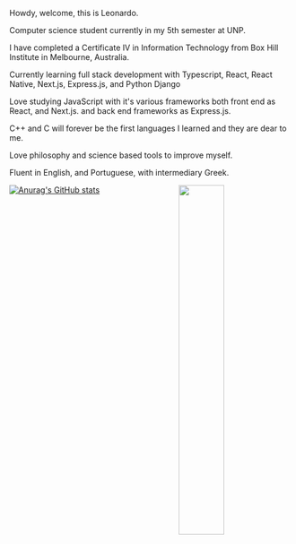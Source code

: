 Howdy, welcome, this is Leonardo.

Computer science student currently in my 5th semester at UNP. 

I have completed a Certificate IV in Information Technology from Box Hill Institute in Melbourne, Australia.

Currently learning full stack development with Typescript, React, React Native, Next.js, Express.js, and Python Django

Love studying JavaScript with it's various frameworks both front end as React, and Next.js. and back end frameworks as Express.js.

C++ and C will forever be the first languages I learned and they are dear to me.



Love philosophy and science based tools to improve myself.

Fluent in English, and Portuguese, with intermediary Greek.

<img align="right" width="40%" height="40%"  src="https://img.freepik.com/premium-vector/programmer-with-code-cat-book-coffee-vector-clip-art-illustration_138676-92.jpg?w=2000">



[![Anurag's GitHub stats](https://github-readme-stats.vercel.app/api?username=leonardodiasc)](https://github.com/leonardodiasc/github-readme-stats)
